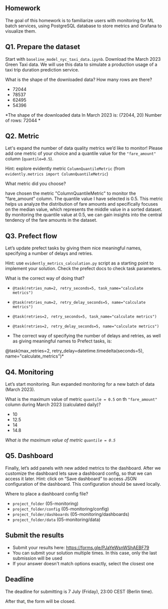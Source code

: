 ## Homework

The goal of this homework is to familiarize users with monitoring for ML batch services, using PostgreSQL database to store metrics and Grafana to visualize them.



## Q1. Prepare the dataset

Start with `baseline_model_nyc_taxi_data.ipynb`. Download the March 2023 Green Taxi data. We will use this data to simulate a production usage of a taxi trip duration prediction service.

What is the shape of the downloaded data? How many rows are there?

* 72044
* 78537 
* 62495
* 54396

*The shape of the downloaded data In March 2023 is:  (72044, 20) Number of rows:  72044
*



## Q2. Metric

Let's expand the number of data quality metrics we’d like to monitor! Please add one metric of your choice and a quantile value for the `"fare_amount"` column (`quantile=0.5`).

Hint: explore evidently metric `ColumnQuantileMetric` (from `evidently.metrics import ColumnQuantileMetric`) 

What metric did you choose?

 have chosen the metric "ColumnQuantileMetric" to monitor the "fare_amount" column. The quantile value I have selected is 0.5. This metric helps us analyze the distribution of fare amounts and specifically focuses on the median value, which represents the middle value in a sorted dataset. By monitoring the quantile value at 0.5, we can gain insights into the central tendency of the fare amounts in the dataset.

## Q3. Prefect flow 

Let’s update prefect tasks by giving them nice meaningful names, specifying a number of delays and retries.

Hint: use `evidently_metrics_calculation.py` script as a starting point to implement your solution. Check the  prefect docs to check task parameters.

What is the correct way of doing that?

* `@task(retries_num=2, retry_seconds=5, task_name="calculate metrics")`
* `@task(retries_num=2, retry_delay_seconds=5, name="calculate metrics")`
* `@task(retries=2, retry_seconds=5, task_name="calculate metrics")`
* `@task(retries=2, retry_delay_seconds=5, name="calculate metrics")`

* The correct way of specifying the number of delays and retries, as well as giving meaningful names to Prefect tasks, is:

@task(max_retries=2, retry_delay=datetime.timedelta(seconds=5), name="calculate_metrics")*

## Q4. Monitoring

Let’s start monitoring. Run expanded monitoring for a new batch of data (March 2023). 

What is the maximum value of metric `quantile = 0.5` on th `"fare_amount"` column during March 2023 (calculated daily)?

* 10
* 12.5
* 14
* 14.8


*What is the maximum value of metric `quantile = 0.5`*

## Q5. Dashboard


Finally, let’s add panels with new added metrics to the dashboard. After we customize the  dashboard lets save a dashboard config, so that we can access it later. Hint: click on “Save dashboard” to access JSON configuration of the dashboard. This configuration should be saved locally.

Where to place a dashboard config file?

* `project_folder` (05-monitoring)
* `project_folder/config`  (05-monitoring/config)
* `project_folder/dashboards`  (05-monitoring/dashboards)
* `project_folder/data`  (05-monitoring/data)


## Submit the results

* Submit your results here: https://forms.gle/PJaYeWsnWShAEBF79
* You can submit your solution multiple times. In this case, only the last submission will be used
* If your answer doesn't match options exactly, select the closest one


## Deadline

The deadline for submitting is 7 July (Friday), 23:00 CEST (Berlin time). 

After that, the form will be closed.
